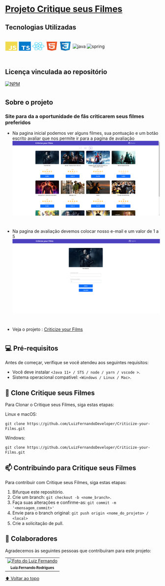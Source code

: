 
# <a href="https://criticizeyourfilms.netlify.app" target="_blank">Projeto Critique seus Filmes</a>

## Tecnologias Utilizadas
<br>
<div style="display: inline_block">
    <img align="center" alt="Js" height="30" width="40" src="https://raw.githubusercontent.com/devicons/devicon/master/icons/javascript/javascript-plain.svg">
    <img align="center" alt="Ts" height="30" width="40" src="https://raw.githubusercontent.com/devicons/devicon/master/icons/typescript/typescript-plain.svg">
    <img align="center" alt="React" height="30" width="40" src="https://raw.githubusercontent.com/devicons/devicon/master/icons/react/react-original.svg">
    <img align="center" alt="HTML" height="30" width="40" src="https://raw.githubusercontent.com/devicons/devicon/master/icons/html5/html5-original.svg">
    <img align="center" alt="CSS" height="30" width="40" src="https://raw.githubusercontent.com/devicons/devicon/master/icons/css3/css3-original.svg">
    <img align="center" alt="java" height="30" width="40" src="https://icongr.am/devicon/java-original.svg?size=148&color=currentColor">
    <img align="center" alt="spring" height="30" width="40" src="https://cdn.jsdelivr.net/gh/devicons/devicon/icons/spring/spring-original.svg">

</div>
<br>

#

## Licença vinculada ao repositório
[![NPM](https://img.shields.io/github/license/LuizFernandoDeveloper/Criticize-your-Films)](https://github.com/LuizFernandoDeveloper/Criticize-your-Films/blob/main/LICENSE)

#

## Sobre o projeto 

 ### Site para da a oportunidade de fãs criticarem seus filmes preferidos

  - Na pagina inicial podemos ver alguns filmes, sua pontuação e um botão escrito avaliar que nos permite ir para a pagina de avaliação
    ![img](./imgReadme/index.png) 
    #
  -  Na pagina de avaliação devemos colocar nosso e-mail e um valor de 1 a 5
     ![img](./imgReadme/critica.png)
     #

- Veja o projeto : <a href="https://criticizeyourfilms.netlify.app" target="_blank">Criticize your Films </a>
#

## 💻 Pré-requisitos

Antes de começar, verifique se você atendeu aos seguintes requisitos:
<!---Estes são apenas requisitos de exemplo. Adicionar, duplicar ou remover conforme necessário--->
* Você deve instalar `<Java 11+ / STS / node / yarn / vscode >`.
* Sistema operacional compatível: `<Windows / Linux / Mac>`.


## 🚀 Clone Critique seus Filmes

Para Clonar o Critique seus Filmes, siga estas etapas:

Linux e macOS:
```
git clone https://github.com/LuizFernandoDeveloper/Criticize-your-Films.git
```

Windows:
```
git clone https://github.com/LuizFernandoDeveloper/Criticize-your-Films.git
```



## 📫 Contribuindo para Critique seus Filmes

Para contribuir com Critique seus Filmes, siga estas etapas:

1. Bifurque este repositório.
2. Crie um branch: `git checkout -b <nome_branch>`.
3. Faça suas alterações e confirme-as: `git commit -m '<mensagem_commit>'`
4. Envie para o branch original: `git push origin <nome_do_projeto> / <local>`
5. Crie a solicitação de pull.



## 🤝 Colaboradores

Agradecemos às seguintes pessoas que contribuíram para este projeto:

<table>
  <tr>
    <td align="center">
      <a href="#">
        <img src="https://avatars.githubusercontent.com/u/104641055?s=400&u=3dda62a103bb0c0b0242c1e0677ce259d0b59b15&v=4" width="100px;" alt="Foto do Luiz Fernando"/><br>
        <sub>
          <b>Luiz Fernando Rodrigues</b>
        </sub>
      </a>
    </td>
   
 
</table>




[⬆ Voltar ao topo](https://github.com/LuizFernandoDeveloper/Criticize-your-Films)<br>
